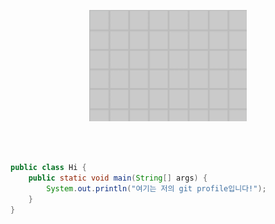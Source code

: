 <p align="center"><a href=""><img width="50%" alt="Hello, I'm KimSeoungJin. I do open source!" src="/assets/develop.gif" /></a></p>

<br />


```java

public class Hi {
    public static void main(String[] args) {
        System.out.println("여기는 저의 git profile입니다!");
    }
}

```
<!---
aooooooo1/aooooooo1 is a ✨ special ✨ repository because its `README.md` (this file) appears on your GitHub profile.
You can click the Preview link to take a look at your changes.
--->
